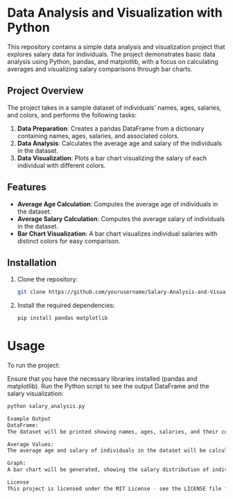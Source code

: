 # Data Analysis and Visualization with Python

This repository contains a simple data analysis and visualization project that explores salary data for individuals. The project demonstrates basic data analysis using Python, pandas, and matplotlib, with a focus on calculating averages and visualizing salary comparisons through bar charts.

## Project Overview

The project takes in a sample dataset of individuals' names, ages, salaries, and colors, and performs the following tasks:

1. **Data Preparation**: Creates a pandas DataFrame from a dictionary containing names, ages, salaries, and associated colors.
2. **Data Analysis**: Calculates the average age and salary of the individuals in the dataset.
3. **Data Visualization**: Plots a bar chart visualizing the salary of each individual with different colors.

## Features

- **Average Age Calculation**: Computes the average age of individuals in the dataset.
- **Average Salary Calculation**: Computes the average salary of individuals in the dataset.
- **Bar Chart Visualization**: A bar chart visualizes individual salaries with distinct colors for easy comparison.

## Installation

1. Clone the repository:
   ```bash
   git clone https://github.com/yourusername/Salary-Analysis-and-Visualization.git

2. Install the required dependencies:
   ```bash
   pip install pandas matplotlib

# Usage

To run the project:

Ensure that you have the necessary libraries installed (pandas and matplotlib).
Run the Python script to see the output DataFrame and the salary visualization:
   ```bash
   python salary_analysis.py

Example Output
DataFrame:
The dataset will be printed showing names, ages, salaries, and their corresponding colors.

Average Values:
The average age and salary of individuals in the dataset will be calculated and displayed.

Graph:
A bar chart will be generated, showing the salary distribution of individuals, with different colors for each bar.

License
This project is licensed under the MIT License - see the LICENSE file for details.
